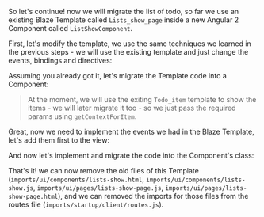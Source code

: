 So let's continue! now we will migrate the list of todo, so far we use an existing Blaze Template called `Lists_show_page` inside a new Angular 2 Component called `ListShowComponent`.

First, let's modify the template, we use the same techniques we learned in the previous steps - we will use the existing template and just change the events, bindings and directives:

<diffbox tutorial="migration-angular2" step="8.1"></diffbox>

Assuming you already got it, let's migrate the Template code into a Component:

<diffbox tutorial="migration-angular2" step="8.2"></diffbox>

> At the moment, we will use the exiting `Todo_item` template to show the items - we will later migrate it too - so we just pass the required params using `getContextForItem`.

Great, now we need to implement the events we had in the Blaze Template, let's add them first to the view:

<diffbox tutorial="migration-angular2" step="8.3"></diffbox>

And now let's implement and migrate the code into the Component's class:

<diffbox tutorial="migration-angular2" step="8.4"></diffbox>

That's it! we can now remove the old files of this Template (`imports/ui/components/lists-show.html`, `imports/ui/components/lists-show.js`, `imports/ui/pages/lists-show-page.js`, `imports/ui/pages/lists-show-page.html`), and we can removed the imports for those files from the routes file (`imports/startup/client/routes.js`).
